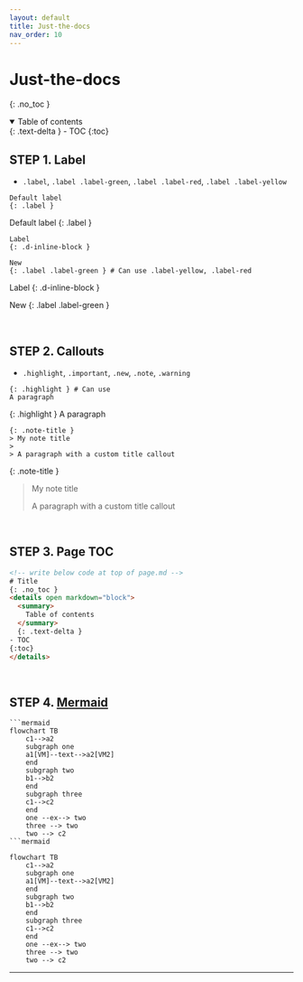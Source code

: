 ```yaml
---
layout: default
title: Just-the-docs
nav_order: 10
---
```

# Just-the-docs
{: .no_toc }
<details open markdown="block">
  <summary>
    Table of contents
  </summary>
  {: .text-delta }
- TOC
{:toc}
</details>

<!---------------------------------- STEP 1 ---------------------------------->
## STEP 1. Label

* `.label`, `.label .label-green`, `.label .label-red`, `.label .label-yellow`

```
Default label
{: .label }
```

Default label
{: .label }


```
Label
{: .d-inline-block }

New
{: .label .label-green } # Can use .label-yellow, .label-red
```

Label
{: .d-inline-block }

New
{: .label .label-green }

<br>

<!---------------------------------- STEP 2 ---------------------------------->
## STEP 2. Callouts
* `.highlight`, `.important`, `.new`, `.note`, `.warning`
```
{: .highlight } # Can use 
A paragraph
```

{: .highlight }
A paragraph


```
{: .note-title }
> My note title
>
> A paragraph with a custom title callout
```

{: .note-title }
> My note title
>
> A paragraph with a custom title callout

<br>

<!---------------------------------- STEP 3 ---------------------------------->
## STEP 3. Page TOC

```html
<!-- write below code at top of page.md -->
# Title
{: .no_toc }
<details open markdown="block">
  <summary>
    Table of contents
  </summary>
  {: .text-delta }
- TOC
{:toc}
</details>
```

<br>

<!---------------------------------- STEP 3 ---------------------------------->
## STEP 4. [Mermaid]

```
```mermaid
flowchart TB
    c1-->a2
    subgraph one
    a1[VM]--text-->a2[VM2]
    end
    subgraph two
    b1-->b2
    end
    subgraph three
    c1-->c2
    end
    one --ex--> two
    three --> two
    two --> c2
```mermaid
```

```mermaid
flowchart TB
    c1-->a2
    subgraph one
    a1[VM]--text-->a2[VM2]
    end
    subgraph two
    b1-->b2
    end
    subgraph three
    c1-->c2
    end
    one --ex--> two
    three --> two
    two --> c2
```


---
[Mermaid]: https://mermaid.js.org/syntax/flowchart.html